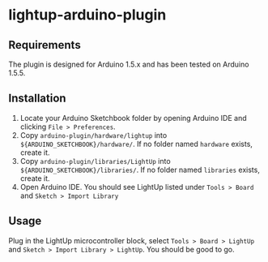 lightup-arduino-plugin
======================

Requirements
-----------

The plugin is designed for Arduino 1.5.x and has been tested on Arduino 1.5.5.

Installation
------------

1. Locate your Arduino Sketchbook folder by opening Arduino IDE and clicking ```File > Preferences```.
2. Copy ```arduino-plugin/hardware/lightup``` into ```${ARDUINO_SKETCHBOOK}/hardware/```. If no folder named ```hardware``` exists, create it.
3. Copy ```arduino-plugin/libraries/LightUp``` into ```${ARDUINO_SKETCHBOOK}/libraries/```. If no folder named ```libraries``` exists, create it.
4. Open Arduino IDE. You should see LightUp listed under ```Tools > Board``` and ```Sketch > Import Library```

Usage
-----

Plug in the LightUp microcontroller block, select ```Tools > Board > LightUp``` and ```Sketch > Import Library > LightUp```. You should be good to go.
